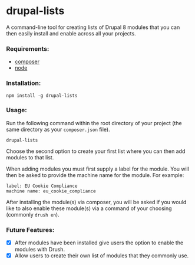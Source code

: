 # drupal-lists
A command-line tool for creating lists of Drupal 8 modules that you can then easily install and enable across all your projects.

### Requirements:
- [composer](https://getcomposer.org/download/)
- [node](https://nodejs.org/en/download/)

### Installation:
```
npm install -g drupal-lists 
```

### Usage:
Run the following command within the root directory of your project (the same directory as your `composer.json` file).
```
drupal-lists
```
Choose the second option to create your first list where you can then add modules to that list.

When adding modules you must first supply a label for the module. You will then be asked to provide the machine name for the module. For example:
```
label: EU Cookie Compliance
machine name: eu_cookie_compliance
```

After installing the module(s) via composer, you will be asked if you would like to also enable these module(s) via a command of your choosing (commonly `drush en`).

### Future Features:
- [x] After modules have been installed give users the option to enable the modules with Drush.
- [x] Allow users to create their own list of modules that they commonly use.
